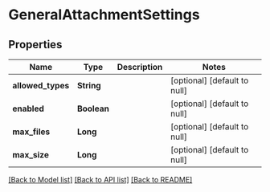# GeneralAttachmentSettings
## Properties

| Name | Type | Description | Notes |
|------------ | ------------- | ------------- | -------------|
| **allowed\_types** | **String** |  | [optional] [default to null] |
| **enabled** | **Boolean** |  | [optional] [default to null] |
| **max\_files** | **Long** |  | [optional] [default to null] |
| **max\_size** | **Long** |  | [optional] [default to null] |

[[Back to Model list]](../README.md#documentation-for-models) [[Back to API list]](../README.md#documentation-for-api-endpoints) [[Back to README]](../README.md)

